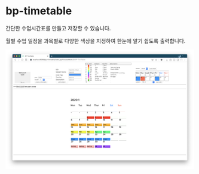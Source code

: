 # bp-timetable
간단한 수업시간표를 만들고 저장할 수 있습니다.

월별 수업 일정을 과목별로 다양한 색상을 지정하여 한눈에 알기 쉽도록 출력합니다.

![alpha1](alpha1.png)

